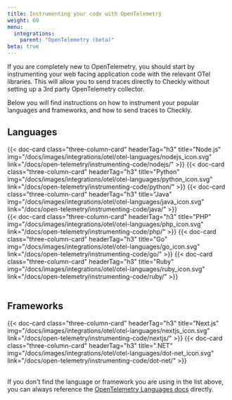 ```yaml
---
title: Instrumenting your code with OpenTelemetry
weight: 60
menu:
  integrations:
    parent: "OpenTelemetry (beta)"
beta: true
---
```


If you are completely new to OpenTelemetry, you should start by instrumenting your web facing application code with the 
relevant OTel libraries. This will allow you to send traces directly to Checkly without setting up a 3rd party OpenTelemetry collector.

Below you will find instructions on how to instrument your popular languages and frameworks, and how to send traces to Checkly.

## Languages

<div class="cards-list">
{{< doc-card
	class="three-column-card"
	headerTag="h3"
	title="Node.js"
	img="/docs/images/integrations/otel/otel-languages/nodejs_icon.svg"
	link="/docs/open-telemetry/instrumenting-code/nodejs/"
>}}
{{< doc-card
	class="three-column-card"
	headerTag="h3"
	title="Python"
	img="/docs/images/integrations/otel/otel-languages/python_icon.svg"
	link="/docs/open-telemetry/instrumenting-code/python/"
>}}
{{< doc-card
	class="three-column-card"
	headerTag="h3"
	title="Java"
	img="/docs/images/integrations/otel/otel-languages/java_icon.svg"
	link="/docs/open-telemetry/instrumenting-code/java/"
>}}
</div>

<div class="cards-list">
{{< doc-card
	class="three-column-card"
	headerTag="h3"
	title="PHP"
	img="/docs/images/integrations/otel/otel-languages/php_icon.svg"
	link="/docs/open-telemetry/instrumenting-code/php/"
>}}
{{< doc-card
	class="three-column-card"
	headerTag="h3"
	title="Go"
	img="/docs/images/integrations/otel/otel-languages/go_icon.svg"
	link="/docs/open-telemetry/instrumenting-code/go/"
>}}
{{< doc-card
	class="three-column-card"
	headerTag="h3"
	title="Ruby"
	img="/docs/images/integrations/otel/otel-languages/ruby_icon.svg"
	link="/docs/open-telemetry/instrumenting-code/ruby/"
>}}
</div>
<br>

## Frameworks

<div class="cards-list">
{{< doc-card
	class="three-column-card"
	headerTag="h3"
	title="Next.js"
	img="/docs/images/integrations/otel/otel-languages/nextjs_icon.svg"
	link="/docs/open-telemetry/instrumenting-code/nextjs/"
>}}
{{< doc-card
	class="three-column-card"
	headerTag="h3"
	title=".NET"
	img="/docs/images/integrations/otel/otel-languages/dot-net_icon.svg"
	link="/docs/open-telemetry/instrumenting-code/dot-net/"
>}}
</div>
<br>

If you don't find the language or framework you are using in the list above, you can always reference the
[OpenTelemetry Languages docs](https://opentelemetry.io/docs/languages/) directly.

